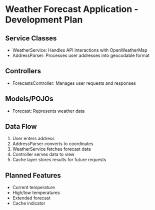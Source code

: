 # Weather Forecast Application - Development Plan

## Service Classes
- WeatherService: Handles API interactions with OpenWeatherMap
- AddressParser: Processes user addresses into geocodable format

## Controllers
- ForecastsController: Manages user requests and responses

## Models/POJOs
- Forecast: Represents weather data

## Data Flow
1. User enters address
2. AddressParser converts to coordinates
3. WeatherService fetches forecast data
4. Controller serves data to view
5. Cache layer stores results for future requests

## Planned Features
- Current temperature
- High/low temperatures
- Extended forecast
- Cache indicator